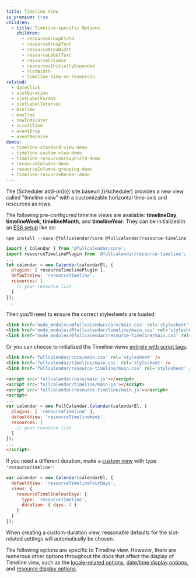 ```yaml
---
title: Timeline View
is_premium: true
children:
  - title: Timeline-specific Options
    children:
      - resourceGroupField
      - resourceGroupText
      - resourceAreaWidth
      - resourceLabelText
      - resourceColumns
      - resourcesInitiallyExpanded
      - slotWidth
      - timeline-view-no-resources
related:
  - dateClick
  - slotDuration
  - slotLabelFormat
  - slotLabelInterval
  - minTime
  - maxTime
  - nowIndicator
  - scrollTime
  - eventDrop
  - eventReceive
demos:
  - timeline-standard-view-demo
  - timeline-custom-view-demo
  - timeline-resourceGroupField-demo
  - resourceColumns-demo
  - resourceColumns-grouping-demo
  - timeline-resourceRender-demo
---
```


The [Scheduler add-on]({{ site.baseurl }}/scheduler) provides a new view called "timeline view" with a customizable horizontal time-axis and resources as rows.

The following pre-configured timeline views are available: **timelineDay**, **timelineWeek**, **timelineMonth**, and **timelineYear**. They can be initialized in an [ES6 setup](initialize-es6) like so:

```
npm install --save @fullcalendar/core @fullcalendar/resource-timeline
```

```js
import { Calendar } from '@fullcalendar/core';
import resourceTimelinePlugin from '@fullcalendar/resource-timeline';
...
let calendar = new Calendar(calendarEl, {
  plugins: [ resourceTimelinePlugin ],
  defaultView: 'resourceTimeline',
  resources: [
    // your resource list
  ]
});
...
```

Then you'll need to ensure the correct stylesheets are loaded:

```html
<link href='node_modules/@fullcalendar/core/main.css' rel='stylesheet' />
<link href='node_modules/@fullcalendar/timeline/main.css' rel='stylesheet' />
<link href='node_modules/@fullcalendar/resource-timeline/main.css' rel='stylesheet' />
```

Or you can choose to initialized the Timeline views [entirely with script tags](initialize-globals):

```html
<link href='fullcalendar/core/main.css' rel='stylesheet' />
<link href='fullcalendar/timeline/main.css' rel='stylesheet' />
<link href='fullcalendar/resource-timeline/main.css' rel='stylesheet' />

<script src='fullcalendar/core/main.js'></script>
<script src='fullcalendar/timeline/main.js'></script>
<script src='fullcalendar/resource-timeline/main.js'></script>
<script>
...
var calendar = new FullCalendar.Calendar(calendarEl, {
  plugins: [ 'resourceTimeline' ],
  defaultView: 'resourceTimelineWeek',
  resources: [
    // your resource list
  ]
});
...
</script>
```

If you need a different duration, make a [custom view](custom-view-with-settings) with type `'resourceTimeline'`:

```js
var calendar = new Calendar(calendarEl, {
  defaultView: 'resourceTimelineFourDays',
  views: {
    resourceTimelineFourDays: {
      type: 'resourceTimeline',
      duration: { days: 4 }
    }
  }
});
```

When creating a custom-duration view, reasonable defaults for the slot-related settings will automatically be chosen.

The following options are specific to Timeline view. However, there are numerous other options throughout the docs that affect the display of Timeline view, such as the [locale-related options](localization), [date/time display options](date-display), and [resource display options](resource-display).
